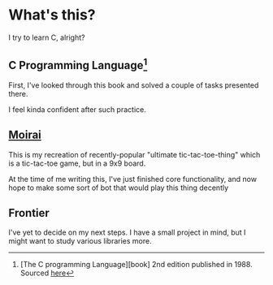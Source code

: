 # What's this?

I try to learn C, alright?

## C Programming Language[^book]

First, I've looked through this book and solved a couple of tasks presented there.

I feel kinda confident after such practice.

## [Moirai]

This is my recreation of recently-popular "ultimate tic-tac-toe-thing" which is a tic-tac-toe game, but in a 9x9 board.

At the time of me writing this, I've just finished core functionality, and now hope to make some sort of bot that would play this thing decently

## Frontier

I've yet to decide on my next steps. I have a small project in mind, but I might want to study various libraries more.


[^book]: [The C programming Language][book] 2nd edition published in 1988. Sourced [here](https://venkivasamsetti.github.io/ebookworm.github.io/Books/cse/C%20Programming%20Language%20(2nd%20Edition).pdf)

[Moirai]: https://github.com/Dzuchun/moirai
